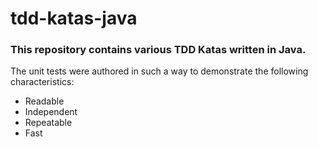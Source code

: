 # tdd-katas-java

### This repository contains various TDD Katas written in Java.  

The unit tests were authored in such a way to demonstrate the following characteristics:

* Readable
* Independent
* Repeatable
* Fast
